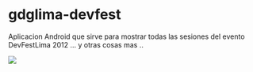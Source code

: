 gdglima-devfest
===============

Aplicacion Android que sirve para mostrar todas las sesiones del evento DevFestLima 2012  ... y otras cosas mas ..

![](https://raw.github.com/ameison/gdglima-devfest/master/image.app.png)